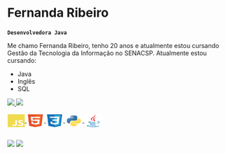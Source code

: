 # Fernanda Ribeiro

**`Desenvolvedora Java`**

Me chamo Fernanda Ribeiro, tenho 20 anos e atualmente estou cursando Gestão da Tecnologia da Informação no SENACSP. Atualmente estou cursando:
- Java
- Inglês
- SQL
  

 <div>
  <a href="https://github.com/f3f3h">
  <img height="180em" src="https://github-readme-stats.vercel.app/api?username=f3f3h&show_icons=true&theme=dracula&include_all_commits=true&count_private=true"/>
  <img height="180em" src="https://github-readme-stats.vercel.app/api/top-langs/?username=f3f3h&layout=compact&langs_count=16&theme=dracula"/>
</div>
<div style="display: inline_block"><br>
  <img align="center" alt="Fefeh-Js" height="30" width="40" src="https://raw.githubusercontent.com/devicons/devicon/master/icons/javascript/javascript-plain.svg">
  <img align="center" alt="Fefeh-HTML" height="30" width="40" src="https://raw.githubusercontent.com/devicons/devicon/master/icons/html5/html5-original.svg">
  <img align="center" alt="Fefeh-CSS" height="30" width="40" src="https://raw.githubusercontent.com/devicons/devicon/master/icons/css3/css3-original.svg">
  <img align="center" alt="Fefeh-Python" height="30" width="40" src="https://raw.githubusercontent.com/devicons/devicon/master/icons/python/python-original.svg">
  <img align="center" alt="Fefeh-Java" height="30" width="40" src="https://raw.githubusercontent.com/devicons/devicon/master/icons/java/java-original.svg">
</div>
  
  ##
 
<div> 
  <a href = "mailto:f3rnandarib3iro@gmail.com"><img src="https://img.shields.io/badge/-Gmail-%23333?style=for-the-badge&logo=gmail&logoColor=white" target="_blank"></a>
  <a href="https://www.linkedin.com/in/f3f3h/" target="_blank"><img src="https://img.shields.io/badge/-LinkedIn-%230077B5?style=for-the-badge&logo=linkedin&logoColor=white" target="_blank"></a> 
 </div>
 
